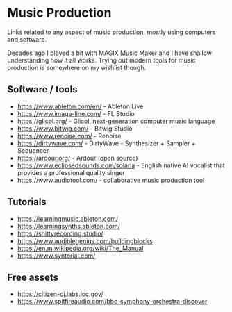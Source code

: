 # Music Production

Links related to any aspect of music production, mostly using computers and software.

Decades ago I played a bit with MAGIX Music Maker and I have shallow understanding how it all works. Trying out modern tools for music production is somewhere on my wishlist though.

## Software / tools

- https://www.ableton.com/en/ - Ableton Live
- https://www.image-line.com/ - FL Studio
- https://glicol.org/ - Glicol, next-generation computer music language
- https://www.bitwig.com/ - Bitwig Studio
- https://www.renoise.com/ - Renoise
- https://dirtywave.com/ - DirtyWave - Synthesizer + Sampler + Sequencer
- https://ardour.org/ - Ardour (open source)
- https://www.eclipsedsounds.com/solaria - English native AI vocalist that provides a professional quality singer
- https://www.audiotool.com/ - collaborative music production tool

## Tutorials

- https://learningmusic.ableton.com/
- https://learningsynths.ableton.com/
- https://shittyrecording.studio/
- https://www.audiblegenius.com/buildingblocks
- https://en.m.wikipedia.org/wiki/The_Manual
- https://www.syntorial.com/

## Free assets

- https://citizen-dj.labs.loc.gov/
- https://www.spitfireaudio.com/bbc-symphony-orchestra-discover
